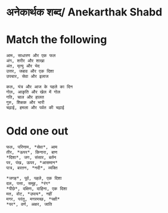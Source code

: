 
# अनेकार्थक शब्द/ Anekarthak Shabd

# Match the following

```
आम, साधारण और एक फल 
अंग, शरीर और शाखा
अंत, मृत्यु और भेद
उत्तर, जबाव और एक दिशा 
उपचार, सेवा और इलाज
```

```
कल, यंत्र और आज के पहले का दिन
गोल, आकृति और खेल में गोल 
गति, चाल और हालत
गुरु, शिक्षक और भारी
चढ़ाई, हमला और पर्वत की चढ़ाई 
```

# Odd one out

```
फल, परिणाम, *सेवा*, आम 
तीर, *ऊपर*, किनारा, बाण
*दिशा*, जग, संसार, बर्तन 
पर, पंख, ऊपर, *आसमान*
पात्र, बरतन, *नदी*, व्यक्ति
```

```
*जगह*, पूर्व, पहले, एक दिशा 
दल, पत्ता, समूह, *रंग*
*पीछे*, दक्षिण, दाहिना, एक दिशा
मत, वोट, *उपाय*, नहीं 
मगर, परंतु, मगरमच्छ, *पक्षी*
*पर*, वर्ण, अक्षर, जाति
```
